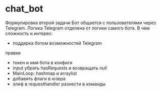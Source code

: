 # chat_bot
Формулировка второй задачи
Бот общается с пользователями через Telegram. 
Логика Telegram отделена от логики самого бота.
В чем сложность и интерес:
- поддерка ботом возможностей Telegram 


правки
- токен и имя бота в конфиги
- input убрать hasRequests и возвращать null
- MainLoop: hashmap и arraylist
- добавить флаги в юзера
- элиф в requesthandler разнести в команды
